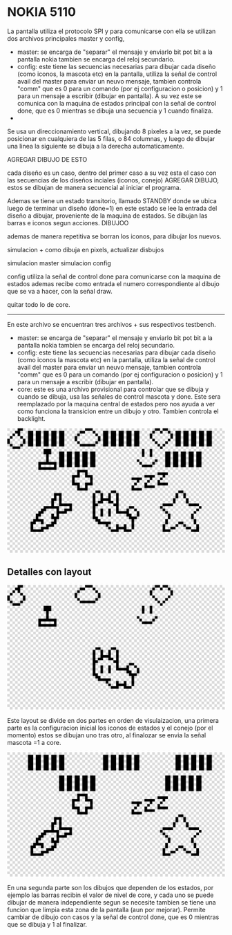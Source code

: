# NOKIA 5110 

La pantalla utiliza el protocolo SPI y para comunicarse con ella se utilizan dos archivos principales master y config, 

* master: se encarga de "separar" el mensaje y enviarlo bit pot bit a la pantalla nokia tambien se encarga del reloj secundario.
* config: este tiene las secuencias necesarias para dibujar cada diseño (como iconos, la mascota etc) en la pantalla, utiliza la señal de control avail del master para enviar un neuvo mensaje, tambien controla "comm" que es 0 para un comando (por ej configuracion o posicion) y 1 para un mensaje a escribir (dibujar en pantalla). A su vez este se comunica con la maquina de estados principal con la señal de control done, que es 0 mientras se dibuja una secuencia y 1 cuando finaliza.
* 
Se usa un direccionamiento vertical, dibujando 8 pixeles a la vez, se puede posicionar en cualquiera de las 5 filas, o 84 columnas, y luego de dibujar una linea la siguiente se dibuja a la derecha automaticamente. 

AGREGAR DIBUJO DE ESTO

cada diseño es un caso, dentro del primer caso a su vez esta el caso con las secuencias de los diseños inciales (iconos, conejo) AGREGAR DIBUJO, estos se dibujan de manera secuencial al iniciar el programa. 

Ademas se tiene un estado transitorio, llamado STANDBY donde se ubica luego de terminar un diseño (done=1) en este estado se lee la entrada del diseño a dibujar, proveniente de la maquina de estados. Se dibujan las barras e iconos segun acciones. DIBUJOO

ademas de manera repetitiva se borran los iconos, para dibujar los nuevos. 


simulacion + como dibuja en pixels, actualizar disbujos 

simulacion master
simulacion config

config utiliza la señal de control done para comunicarse con la maquina de estados ademas recibe como entrada el numero correspondiente al dibujo que se va a hacer, con la señal draw. 

quitar todo lo de core. 






***

En este archivo se encuentran tres archivos + sus respectivos testbench.
* master: se encarga de "separar" el mensaje y enviarlo bit pot bit a la pantalla nokia tambien se encarga del reloj secundario.
* config: este tiene las secuencias necesarias para dibujar cada diseño (como iconos la mascota etc) en la pantalla, utiliza la señal de control avail del master para enviar un neuvo mensaje, tambien controla "comm" que es 0 para un comando (por ej configuracion o posicion) y 1 para un mensaje a escribir (dibujar en pantalla).
* core: este es una archivo provisional para controlar que se dibuja y cuando se dibuja, usa las señales de control mascota y done. Este sera reemplazado  por la maquina central de estados pero nos ayuda a ver como funciona la transicion entre un dibujo y otro. Tambien controla el backlight.

  
[<img src="Fig/Layout.png" width="800" />](fig)


## Detalles con layout 

[<img src="Fig/layout A.png" width="800" />](fig)

Este layout se divide en dos partes en orden de visulaizacion, una primera parte es la configuracion inicial los iconos de estados y el conejo (por el momento) estos se dibujan uno tras otro, al finalozar se envia la señal mascota =1 a core.


[<img src="Fig/layout B.png" width="800" />](fig)

En una segunda parte son los dibujos que dependen de los estados, por ejemplo las barras recibin el valor de nivel de core, y cada uno se puede dibujar de manera independiente segun se necesite tambien se tiene una funcion que limpia esta zona de la pantalla (aun por mejorar). Permite cambiar de dibujo con casos y la señal de control done, que es 0 mientras que se dibuja y 1 al finalizar. 



